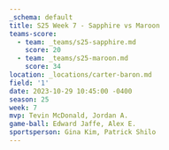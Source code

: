 ```yaml
---
_schema: default
title: S25 Week 7 - Sapphire vs Maroon
teams-score:
  - team: _teams/s25-sapphire.md
    score: 20
  - team: _teams/s25-maroon.md
    score: 34
location: _locations/carter-baron.md
field: '1'
date: 2023-10-29 10:45:00 -0400
season: 25
week: 7
mvp: Tevin McDonald, Jordan A.
game-ball: Edward Jaffe, Alex E.
sportsperson: Gina Kim, Patrick Shilo
---
```

